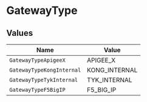 # GatewayType


## Values

| Name                      | Value                     |
| ------------------------- | ------------------------- |
| `GatewayTypeApigeeX`      | APIGEE_X                  |
| `GatewayTypeKongInternal` | KONG_INTERNAL             |
| `GatewayTypeTykInternal`  | TYK_INTERNAL              |
| `GatewayTypeF5BigIP`      | F5_BIG_IP                 |